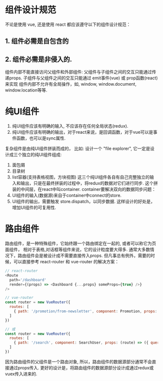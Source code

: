 # 组件设计规范
不论是使用 vue, 还是使用 react 都应该遵守以下的组件设计规范：

## 1. 组件必需是自包含的
## 2. 组件必需是非侵入的.
组件内部不能直接访问父组件和外部组件:
父组件与子组件之间的交互只能通过传递props.
子组件与父组件之间的交互只能通过 emit事件(vue) 或 prop函数(react)来实现
组件内部不允许有全局操作，如, window, window.document, window.location等等.



# 纯UI组件
1. 纯UI组件应该有明确的输入, 不应该存在任何全局状态(redux).
2. 纯UI组件应该有明确的输出，对于react来说，是回调函数，对于vue可以是事件函数，也可以是sync属性.

复杂组件是由纯UI组件拼装而成的，
比如: 设计一个 "file explorer", 
它一定是设计成三个独立的纯UI组件组成:
1. 面包屑
2. 目录树
3. list容器(支持表格视图，方块视图)
这三个纯UI组件各自有自己完整独立的输入和输出，只是在最终拼装的过程中，将redux的数据对它们进行同步. 这个拼装的中间层，在react中叫container. 
container要解决双向的数据同步问题：
1. UI组件的输入(数据源)来自于container中connect的store.
2. UI组件的输出，需要触发 store.dispatch，以同步数据.
这样设计的好处是，增加UI组件的可复用性.

# 路由组件
路由组件，是一种特殊组件，它始终跟一个路由绑定在一起的, 或者可以称它为页面组件， 相对于表格,对话框等组件来说，它的设计粒度要大得多.
通常大多数情况下，路由组件会是被设计成不需要直接传入props.
但凡事总有例外，需要的时候，可以直接参考 react-router 和 vue-router 的解决方案：
```js
// react-router
<Route
  path='/dashboard'
  render={(props) => <Dashboard {...props} someProps={true} />}
/>

// vue-router
const router = new VueRouter({
  routes: [
    { path: '/promotion/from-newsletter', component: Promotion, props: { newsletterPopup: false } }
  ]
})

// 或
const router = new VueRouter({
  routes: [
    { path: '/search', component: SearchUser, props: (route) => ({ query: route.query.q }) }
  ]
})
```

因为路由组件的父组件是一个路由对象, 所以，路由组件的数据源部分通常不会直接通过props传入.
更好的设计是，将路由组件的数据源部分设计成通过redux或vuex传入进来的. 
